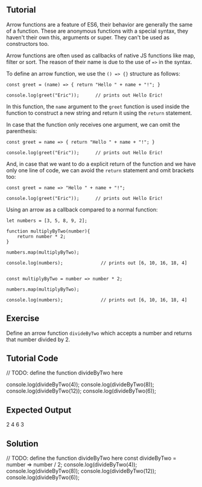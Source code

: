 Tutorial
--------

Arrow functions are a feature of ES6, their behavior are generally the same of a function. These are anonymous functions with a special syntax, they haven't their own this, arguments or super. They can't be used as constructors too.

Arrow functions are often used as callbacks of native JS functions like map, filter or sort. The reason of their name is due to the use of `=>` in the syntax.

To define an arrow function, we use the `() => {}` structure as follows:

    const greet = (name) => { return "Hello " + name + "!"; }

    console.log(greet("Eric"));      // prints out Hello Eric!

In this function, the `name` argument to the `greet` function is used inside the function to construct a new string and return it using the `return` statement.

In case that the function only receives one argument, we can omit the parenthesis:

    const greet = name => { return "Hello " + name + "!"; }

    console.log(greet("Eric"));      // prints out Hello Eric!

And, in case that we want to do a explicit return of the function and we have only one line of code, we can avoid the `return` statement and omit brackets too:

    const greet = name => "Hello " + name + "!";

    console.log(greet("Eric"));      // prints out Hello Eric!

Using an arrow as a callback compared to a normal function:

    let numbers = [3, 5, 8, 9, 2];

    function multiplyByTwo(number){
        return number * 2;
    }

    numbers.map(multiplyByTwo);

    console.log(numbers);              // prints out [6, 10, 16, 18, 4]


    const multiplyByTwo = number => number * 2;

    numbers.map(multiplyByTwo);

    console.log(numbers);              // prints out [6, 10, 16, 18, 4]

Exercise
--------

Define an arrow function `divideByTwo` which accepts a number and returns that number divided by 2.

Tutorial Code
-------------

// TODO: define the function divideByTwo here

console.log(divideByTwo(4));
console.log(divideByTwo(8));
console.log(divideByTwo(12));
console.log(divideByTwo(6));

Expected Output
---------------

2
4
6
3

Solution
--------

// TODO: define the function divideByTwo here
const divideByTwo = number => number / 2;
console.log(divideByTwo(4));
console.log(divideByTwo(8));
console.log(divideByTwo(12));
console.log(divideByTwo(6));
